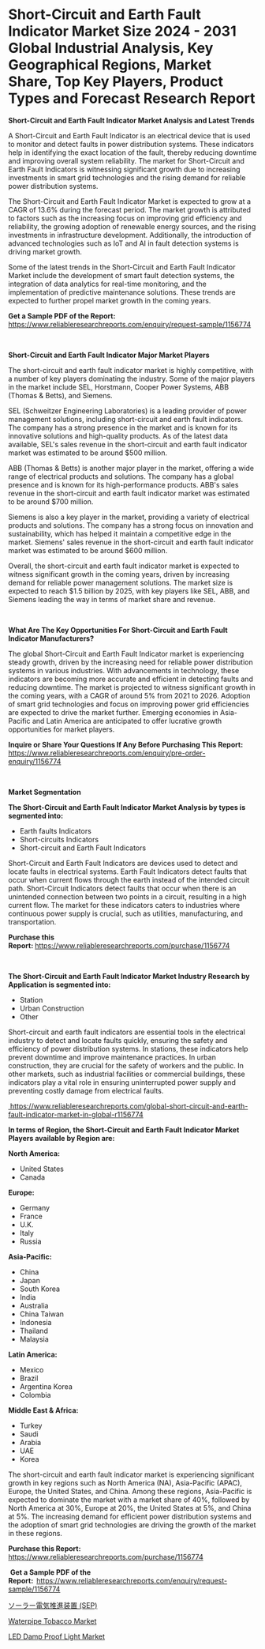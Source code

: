<p><h1>Short-Circuit and Earth Fault Indicator Market Size 2024 - 2031 Global Industrial Analysis, Key Geographical Regions, Market Share, Top Key Players, Product Types and Forecast Research Report</h1></p><p><strong>Short-Circuit and Earth Fault Indicator Market Analysis and Latest Trends</strong></p>
<p><p>A Short-Circuit and Earth Fault Indicator is an electrical device that is used to monitor and detect faults in power distribution systems. These indicators help in identifying the exact location of the fault, thereby reducing downtime and improving overall system reliability. The market for Short-Circuit and Earth Fault Indicators is witnessing significant growth due to increasing investments in smart grid technologies and the rising demand for reliable power distribution systems.</p><p>The Short-Circuit and Earth Fault Indicator Market is expected to grow at a CAGR of 13.6% during the forecast period. The market growth is attributed to factors such as the increasing focus on improving grid efficiency and reliability, the growing adoption of renewable energy sources, and the rising investments in infrastructure development. Additionally, the introduction of advanced technologies such as IoT and AI in fault detection systems is driving market growth.</p><p>Some of the latest trends in the Short-Circuit and Earth Fault Indicator Market include the development of smart fault detection systems, the integration of data analytics for real-time monitoring, and the implementation of predictive maintenance solutions. These trends are expected to further propel market growth in the coming years.</p></p>
<p><strong>Get a Sample PDF of the Report:&nbsp;</strong> <a href="https://www.reliableresearchreports.com/enquiry/request-sample/1156774">https://www.reliableresearchreports.com/enquiry/request-sample/1156774</a></p>
<p>&nbsp;</p>
<p><strong>Short-Circuit and Earth Fault Indicator Major Market Players</strong></p>
<p><p>The short-circuit and earth fault indicator market is highly competitive, with a number of key players dominating the industry. Some of the major players in the market include SEL, Horstmann, Cooper Power Systems, ABB (Thomas & Betts), and Siemens.</p><p>SEL (Schweitzer Engineering Laboratories) is a leading provider of power management solutions, including short-circuit and earth fault indicators. The company has a strong presence in the market and is known for its innovative solutions and high-quality products. As of the latest data available, SEL's sales revenue in the short-circuit and earth fault indicator market was estimated to be around $500 million.</p><p>ABB (Thomas & Betts) is another major player in the market, offering a wide range of electrical products and solutions. The company has a global presence and is known for its high-performance products. ABB's sales revenue in the short-circuit and earth fault indicator market was estimated to be around $700 million.</p><p>Siemens is also a key player in the market, providing a variety of electrical products and solutions. The company has a strong focus on innovation and sustainability, which has helped it maintain a competitive edge in the market. Siemens' sales revenue in the short-circuit and earth fault indicator market was estimated to be around $600 million.</p><p>Overall, the short-circuit and earth fault indicator market is expected to witness significant growth in the coming years, driven by increasing demand for reliable power management solutions. The market size is expected to reach $1.5 billion by 2025, with key players like SEL, ABB, and Siemens leading the way in terms of market share and revenue.</p></p>
<p>&nbsp;</p>
<p><strong>What Are The Key Opportunities For Short-Circuit and Earth Fault Indicator Manufacturers?</strong></p>
<p><p>The global Short-Circuit and Earth Fault Indicator market is experiencing steady growth, driven by the increasing need for reliable power distribution systems in various industries. With advancements in technology, these indicators are becoming more accurate and efficient in detecting faults and reducing downtime. The market is projected to witness significant growth in the coming years, with a CAGR of around 5% from 2021 to 2026. Adoption of smart grid technologies and focus on improving power grid efficiencies are expected to drive the market further. Emerging economies in Asia-Pacific and Latin America are anticipated to offer lucrative growth opportunities for market players.</p></p>
<p><strong>Inquire or Share Your Questions If Any Before Purchasing This Report:</strong> <a href="https://www.reliableresearchreports.com/enquiry/pre-order-enquiry/1156774">https://www.reliableresearchreports.com/enquiry/pre-order-enquiry/1156774</a></p>
<p>&nbsp;</p>
<p><strong>Market Segmentation</strong></p>
<p><strong>The Short-Circuit and Earth Fault Indicator Market Analysis by types is segmented into:</strong></p>
<p><ul><li>Earth faults Indicators</li><li>Short-circuits Indicators</li><li>Short-circuit and Earth Fault Indicators</li></ul></p>
<p><p>Short-Circuit and Earth Fault Indicators are devices used to detect and locate faults in electrical systems. Earth Fault Indicators detect faults that occur when current flows through the earth instead of the intended circuit path. Short-Circuit Indicators detect faults that occur when there is an unintended connection between two points in a circuit, resulting in a high current flow. The market for these indicators caters to industries where continuous power supply is crucial, such as utilities, manufacturing, and transportation.</p></p>
<p><strong>Purchase this Report:&nbsp;</strong><a href="https://www.reliableresearchreports.com/purchase/1156774">https://www.reliableresearchreports.com/purchase/1156774</a></p>
<p>&nbsp;</p>
<p><strong>The Short-Circuit and Earth Fault Indicator Market Industry Research by Application is segmented into:</strong></p>
<p><ul><li>Station</li><li>Urban Construction</li><li>Other</li></ul></p>
<p><p>Short-circuit and earth fault indicators are essential tools in the electrical industry to detect and locate faults quickly, ensuring the safety and efficiency of power distribution systems. In stations, these indicators help prevent downtime and improve maintenance practices. In urban construction, they are crucial for the safety of workers and the public. In other markets, such as industrial facilities or commercial buildings, these indicators play a vital role in ensuring uninterrupted power supply and preventing costly damage from electrical faults.</p></p>
<p><a href="https://www.reliableresearchreports.com/global-short-circuit-and-earth-fault-indicator-market-in-global-r1156774">&nbsp;https://www.reliableresearchreports.com/global-short-circuit-and-earth-fault-indicator-market-in-global-r1156774</a></p>
<p><strong>In terms of Region, the Short-Circuit and Earth Fault Indicator Market Players available by Region are:</strong></p>
<p>
    <p> <strong> North America: </strong>
        <ul>
            <li>United States</li>
            <li>Canada</li>
        </ul>
        </p> 
    <p> <strong> Europe: </strong>
        <ul>
            <li>Germany</li>
            <li>France</li>
            <li>U.K.</li>
            <li>Italy</li>
            <li>Russia</li>
        </ul>
        </p> 
    <p> <strong> Asia-Pacific: </strong>
        <ul>
            <li>China</li>
            <li>Japan</li>
            <li>South Korea</li>
            <li>India</li>
            <li>Australia</li>
            <li>China Taiwan</li>
            <li>Indonesia</li>
            <li>Thailand</li>
            <li>Malaysia</li>
        </ul>
        </p> 
    <p> <strong> Latin America: </strong>
        <ul>
            <li>Mexico</li>
            <li>Brazil</li>
            <li>Argentina Korea</li>
            <li>Colombia</li>
        </ul>
        </p> 
    <p> <strong> Middle East & Africa: </strong>
        <ul>
            <li>Turkey</li>
            <li>Saudi</li>
            <li>Arabia</li>
            <li>UAE</li>
            <li>Korea</li>
        </ul>
    </p>
    </p>
<p><p>The short-circuit and earth fault indicator market is experiencing significant growth in key regions such as North America (NA), Asia-Pacific (APAC), Europe, the United States, and China. Among these regions, Asia-Pacific is expected to dominate the market with a market share of 40%, followed by North America at 30%, Europe at 20%, the United States at 5%, and China at 5%. The increasing demand for efficient power distribution systems and the adoption of smart grid technologies are driving the growth of the market in these regions.</p></p>
<p><strong>Purchase this Report: </strong><a href="https://www.reliableresearchreports.com/purchase/1156774">https://www.reliableresearchreports.com/purchase/1156774</a></p>
<p>&nbsp;<strong>Get a Sample PDF of the Report:&nbsp;&nbsp;</strong><a href="https://www.reliableresearchreports.com/enquiry/request-sample/1156774">https://www.reliableresearchreports.com/enquiry/request-sample/1156774</a></p>
<p><strong></strong></p>
<p><p><a href="https://github.com/roulaayoub-saad/Market-Research-Report-List-1/blob/main/685443088180.md">ソーラー電気推進装置 (SEP)</a></p><p><a href="https://github.com/marthawweekle/Market-Research-Report-List-1/blob/main/waterpipe-tobacco-market.md">Waterpipe Tobacco Market</a></p><p><a href="https://github.com/HenrietteMills1/Market-Research-Report-List-1/blob/main/led-damp-proof-light-market.md">LED Damp Proof Light Market</a></p></p>